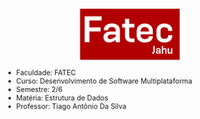<div align="center">

![FATEC](https://github.com/Evelyn-Cass/fatec-desenvolvimento-web/blob/main/img/fatec.png)

</div>

- Faculdade: FATEC
- Curso: Desenvolvimento de Software Multiplataforma
- Semestre: 2/6
- Matéria: Estrutura de Dados
- Professor: Tiago Antônio Da Silva

